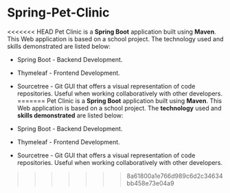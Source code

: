 # Spring-Pet-Clinic

<<<<<<< HEAD
Pet Clinic is a **Spring Boot** application built using **Maven**. This Web application is based on a school project. The technology used and skills demonstrated are listed below:

* Spring Boot - Backend Development.
* Thymeleaf - Frontend Development.
* Sourcetree - Git GUI that offers a visual representation of code repositories. Useful when working collaboratively with other developers.
=======
Pet Clinic is a **Spring Boot** application built using **Maven**. This Web application is based on a school project. The **technology** used and **skills demonstrated** are listed below:

* Spring Boot - Backend Development.
* Thymeleaf - Frontend Development.
* Sourcetree - Git GUI that offers a visual representation of code repositories. Useful when working collaboratively with other developers.
>>>>>>> 8a61800a1e766d989c6d2c34634bb458e73e04a9
